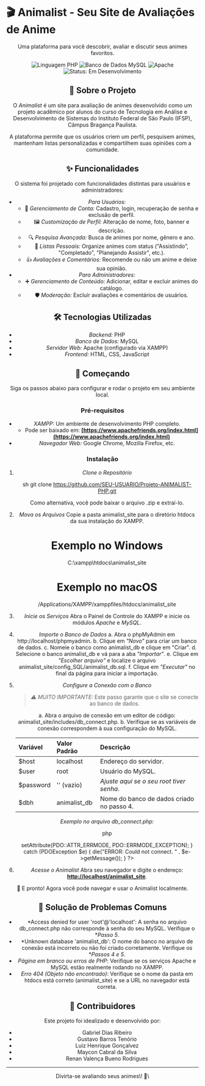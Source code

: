 # 🎬 Animalist - Seu Site de Avaliações de Anime

<p align="center"\>
<strong\>Uma plataforma para você descobrir, avaliar e discutir seus animes favoritos.</strong\>
</p\>

<div align="center"\>
<img src="https://img.shields.io/badge/Linguagem-PHP-777BB4?style=for-the-badge&logo=php&logoColor=white" alt="Linguagem PHP">
<img src="https://img.shields.io/badge/Banco%20de%20Dados-MySQL-4479A1?style=for-the-badge&logo=mysql&logoColor=white" alt="Banco de Dados MySQL">
<img src="https://img.shields.io/badge/Apache-D22128?style=for-the-badge&logo=Apache&logoColor=white" alt="Apache">
<img src="https://img.shields.io/badge/Status-Em%20Desenvolvimento-yellow?style=for-the-badge" alt="Status: Em Desenvolvimento">
<div\>

## 📖 Sobre o Projeto

O *Animalist* é um site para avaliação de animes desenvolvido como um projeto acadêmico por alunos do curso de Tecnologia em Análise e Desenvolvimento de Sistemas do Instituto Federal de São Paulo (IFSP), Câmpus Bragança Paulista.

A plataforma permite que os usuários criem um perfil, pesquisem animes, mantenham listas personalizadas e compartilhem suas opiniões com a comunidade.

## ✨ Funcionalidades

O sistema foi projetado com funcionalidades distintas para usuários e administradores:

  * *Para Usuários:*
      * 👤 *Gerenciamento de Conta:* Cadastro, login, recuperação de senha e exclusão de perfil.
      * 🖼️ *Customização de Perfil:* Alteração de nome, foto, banner e descrição.
      * 🔍 *Pesquisa Avançada:* Busca de animes por nome, gênero e ano.
      * 📝 *Listas Pessoais:* Organize animes com status ("Assistindo", "Completado", "Planejando Assistir", etc.).
      * 👍 *Avaliações e Comentários:* Recomende ou não um anime e deixe sua opinião.
  * *Para Administradores:*
      * ➕ *Gerenciamento de Conteúdo:* Adicionar, editar e excluir animes do catálogo.
      * 🛡️ *Moderação:* Excluir avaliações e comentários de usuários.

## 🛠️ Tecnologias Utilizadas

  * *Backend:* PHP
  * *Banco de Dados:* MySQL
  * *Servidor Web:* Apache (configurado via XAMPP)
  * *Frontend:* HTML, CSS, JavaScript

## 🚀 Começando

Siga os passos abaixo para configurar e rodar o projeto em seu ambiente local.

### Pré-requisitos

  * *XAMPP:* Um ambiente de desenvolvimento PHP completo.
      * Pode ser baixado em: **[https://www.apachefriends.org/index.html](https://www.apachefriends.org/index.html)**
  * *Navegador Web:* Google Chrome, Mozilla Firefox, etc.

### Instalação

1.  *Clone o Repositório*

    sh
    git clone https://github.com/SEU-USUARIO/Projeto-ANIMALIST-PHP.git
    

    Como alternativa, você pode baixar o arquivo .zip e extraí-lo.

2.  *Mova os Arquivos*
    Copie a pasta animalist_site para o diretório htdocs da sua instalação do XAMPP.

    
    # Exemplo no Windows
    C:\xampp\htdocs\animalist_site

    # Exemplo no macOS
    /Applications/XAMPP/xamppfiles/htdocs/animalist_site
    

3.  *Inicie os Serviços*
    Abra o Painel de Controle do XAMPP e inicie os módulos *Apache* e *MySQL*.

4.  *Importe o Banco de Dados*
    a. Abra o phpMyAdmin em http://localhost/phpmyadmin.
    b. Clique em *"Novo"* para criar um banco de dados.
    c. Nomeie o banco como animalist_db e clique em "Criar".
    d. Selecione o banco animalist_db e vá para a aba *"Importar"*.
    e. Clique em *"Escolher arquivo"* e localize o arquivo animalist_site/config_SQL/animalist_db.sql.
    f. Clique em *"Executar"* no final da página para iniciar a importação.

5.  *Configure a Conexão com o Banco*

    > *⚠️ MUITO IMPORTANTE:* Este passo garante que o site se conecte ao banco de dados.

    a. Abra o arquivo de conexão em um editor de código: animalist_site/includes/db_connect.php.
    b. Verifique se as variáveis de conexão correspondem à sua configuração do MySQL.

    | Variável | Valor Padrão | Descrição |
    | :--- | :--- | :--- |
    | $host | localhost | Endereço do servidor. |
    | $user | root | Usuário do MySQL. |
    | $password | '' (vazio) | *Ajuste aqui se o seu root tiver senha.* |
    | $dbh | animalist_db| Nome do banco de dados criado no passo 4. |

    *Exemplo no arquivo db_connect.php:*

    php
    <?php
    $host = 'localhost';
    $user = 'root';
    $password = ''; // <-- ❗ ATENÇÃO AQUI! Altere se seu root tiver senha.
    $dbh = 'animalist_db'; // <-- Certifique-se que este é o nome do seu banco.

    try {
        $pdo = new PDO("mysql:host=$host;dbname=$dbh", $user, $password);
        $pdo->setAttribute(PDO::ATTR_ERRMODE, PDO::ERRMODE_EXCEPTION);
    } catch (PDOException $e) {
        die("ERROR: Could not connect. " . $e->getMessage());
    }
    ?>
    

6.  *Acesse o Animalist*
    Abra seu navegador e digite o endereço: **[http://localhost/animalist\_site](https://www.google.com/search?q=http://localhost/animalist_site)**.

🎉 E pronto\! Agora você pode navegar e usar o Animalist localmente.

## 🤔 Solução de Problemas Comuns

  * *Access denied for user 'root'@'localhost': A senha no arquivo db_connect.php não corresponde à senha do seu MySQL. Verifique o **Passo 5*.
  * *Unknown database 'animalist_db': O nome do banco no arquivo de conexão está incorreto ou não foi criado corretamente. Verifique os **Passos 4 e 5*.
  * *Página em branco ou erros de PHP*: Verifique se os serviços Apache e MySQL estão realmente rodando no XAMPP.
  * *Erro 404 (Objeto não encontrado)*: Verifique se o nome da pasta em htdocs está correto (animalist_site) e se a URL no navegador está correta.

## 👥 Contribuidores

Este projeto foi idealizado e desenvolvido por:

  * Gabriel Dias Ribeiro
  * Gustavo Barros Tenório
  * Luiz Henrique Gonçalvez
  * Maycon Cabral da Silva
  * Renan Valença Bueno Rodrigues

-----

<p align="center"\>Divirta-se avaliando seus animes\! 🌟\</p\>
